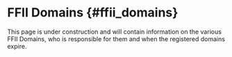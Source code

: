 # FFII Domains {#ffii_domains}

This page is under construction and will contain information on the
various FFII Domains, who is responsible for them and when the
registered domains expire.
